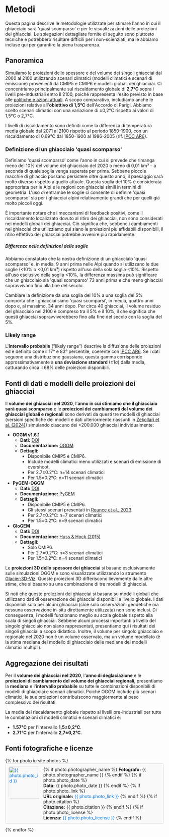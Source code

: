 # Metodi

Questa pagina descrive le metodologie utilizzate per stimare l'anno in cui
il ghiacciaio sarà 'quasi scomparso' e per le visualizzazioni delle proiezioni dei ghiacciai. Le spiegazioni dettagliate fornite di seguito sono piuttosto tecniche e potrebbero risultare difficili per i non-scienziati, ma le abbiamo incluse qui per garantire la piena trasparenza.

## Panoramica

Simuliamo le proiezioni dello spessore e del volume dei singoli ghiacciai dal 2000 al 2100 utilizzando scenari climatici (modelli climatici e scenari di emissione) provenienti da CMIP5 e CMIP6 e modelli globali dei ghiacciai. Ci concentriamo principalmente sul riscaldamento globale di **2,7°C** sopra i livelli pre-industriali entro il 2100, poiché rappresenta l'esito previsto in base alle [politiche e azioni attuali](https://climateactiontracker.org/global/cat-thermometer/). A scopo comparativo, includiamo anche le proiezioni relative all'**obiettivo di 1,5°C** dell'Accordo di Parigi. Abbiamo scelto scenari climatici con una variazione di ±0,2°C rispetto ai valori di 1,5°C o 2,7°C.

I livelli di riscaldamento sono definiti come la differenza di temperatura media globale dal 2071 al 2100 rispetto al periodo 1850-1900, con un riscaldamento di 0,69°C dal 1850-1900 al 1986-2005 (rif. [IPCC AR6](https://www.ipcc.ch/report/ar6/wg1/)).

### Definizione di un ghiacciaio 'quasi scomparso'
Definiamo 'quasi scomparso' come l'anno in cui si prevede che rimanga meno del 10% del volume del ghiacciaio del 2020 o meno di 0,01 km³ - a seconda di quale soglia venga superata per prima. Sebbene piccole macchie di ghiaccio possano persistere oltre questo anno, il paesaggio sarà molto diverso rispetto a quello attuale. Questa soglia del 10% è considerata appropriata per le Alpi e le regioni con ghiacciai simili in termini di geometria. L'uso di entrambe le soglie ci consente di definire 'quasi scomparso' sia per i ghiacciai alpini relativamente grandi che per quelli già molto piccoli oggi.

È importante notare che i meccanismi di feedback positivi, come il riscaldamento localizzato dovuto al ritiro dei ghiacciai, non sono considerati nei modelli globali dei ghiacciai. Ciò significa che, sebbene i cambiamenti nei ghiacciai che utilizziamo qui siano le proiezioni più affidabili disponibili, il ritiro effettivo dei ghiacciai potrebbe avvenire più rapidamente.

##### Differenze nelle definizioni delle soglie
Abbiamo constatato che la nostra definizione di un ghiacciaio 'quasi scomparso' è, in media, 9 anni prima nelle Alpi quando si utilizzano le due soglie (<10% o <0,01 km³) rispetto all'uso della sola soglia <10%. Rispetto all'uso esclusivo della soglia <10%, la differenza massima può significare che un ghiacciaio sia 'quasi scomparso' 73 anni prima e che meno ghiacciai sopravvivano fino alla fine del secolo.

Cambiare la definizione da una soglia del 10% a una soglia del 5% comporta che i ghiacciai siano 'quasi scomparsi', in media, quattro anni dopo e, al massimo, 34 anni dopo. Per circa 40 ghiacciai, il volume residuo del ghiacciaio nel 2100 è compreso tra il 5% e il 10%, il che significa che questi ghiacciai sopravviverebbero fino alla fine del secolo con la soglia del 5%.

### Likely range

L'**intervallo probabile** ("likely range") descrive la diffusione delle proiezioni ed è definito come il 17° e 83° percentile, coerente con [IPCC AR6](https://www.ipcc.ch/report/ar6/wg1/). Se i dati seguono una distribuzione gaussiana, questa gamma corrisponde approssimativamente a **una deviazione standard** (±1σ) dalla media, catturando circa il 68% delle proiezioni disponibili.

## Fonti di dati e modelli delle proiezioni dei ghiacciai

Il **volume dei ghiacciai nel 2020**, l'**anno in cui stimiamo che il ghiacciaio sarà quasi scomparso** e le **proiezioni dei cambiamenti del volume dei ghiacciai globali e regionali** sono derivati da questi tre modelli di ghiacciai (versioni specifiche dei modelli e dati ulteriormente riassunti in [Zekollari et al. (2024)](https://doi.org/10.5194/tc-18-5045-2024)) simulando ciascuno dei >200.000 ghiacciai individualmente:
- **OGGM v1.6.1**  
  - **Dati:** [DOI](https://doi.org/10.5281/zenodo.8286064)  
  - **Documentazione:** [OGGM](https://oggm.org/)  
  - **Dettagli:**  
    - Disponibile CMIP5 e CMIP6.  
    - Include modelli climatici meno utilizzati e scenari di emissione di overshoot.  
    - Per 2.7±0.2°C: n=14 scenari climatici  
    - Per 1.5±0.2°C: n=11 scenari climatici  
- **PyGEM-OGGM**  
  - **Dati:** [DOI](https://doi.org/10.5067/P8BN9VO9N5C7)  
  - **Documentazione:** [PyGEM](https://pygem.readthedocs.io/en/latest/introduction.html)  
  - **Dettagli:**  
    - Disponibile CMIP5 e CMIP6.  
    - Gli stessi scenari presentati in [Rounce et al., 2023](https://doi.org/10.1126/science.abo1324).  
    - Per 2.7±0.2°C: n=7 scenari climatici  
    - Per 1.5±0.2°C: n=9 scenari climatici  
- **GloGEM**  
  - **Dati:** [DOI](https://doi.org/10.5281/zenodo.10908277)  
  - **Documentazione:** [Huss & Hock (2015)](https://doi.org/10.3389/feart.2015.00054)  
  - **Dettagli:**  
    - Solo CMIP6.  
    - Per 2.7±0.2°C: n=3 scenari climatici  
    - Per 1.5±0.2°C: n=4 scenari climatici  

Le **proiezioni 3D dello spessore dei ghiacciai** si basano esclusivamente sulle simulazioni OGGM
e sono visualizzate utilizzando lo strumento [Glacier:3D-Viz](https://glacier3dviz.oggm.org/tutorials/welcome.html). Queste proiezioni 3D differiscono
lievemente dalle altre stime, che si basano su una combinazione di tre
modelli di ghiacciai.

Si noti che queste proiezioni dei ghiacciai si basano su modelli globali che utilizzano
dati di osservazione dei ghiacciai disponibili a livello globale. I dati disponibili solo
per alcuni ghiacciai (cioè solo osservazioni geodetiche ma nessuna osservazione in-situ
direttamente utilizzata) non sono inclusi. Di conseguenza, i modelli funzionano meglio su scala globale rispetto alla
scala di singoli ghiacciai. Sebbene alcuni processi importanti a livello del singolo
ghiacciaio non siano rappresentati, presentiamo qui i risultati dei singoli ghiacciai
a scopo didattico. Inoltre, il volume per singolo ghiacciaio e regionale nel
2020 non è un volume osservato, ma un volume modellato (è la stima mediana del modello di ghiacciaio
delle mediane dei modelli climatici multipli).

## Aggregazione dei risultati

Per il **volume dei ghiacciai nel 2020**, l'**anno di deglaciazione** e le **proiezioni di cambiamento del volume dei ghiacciai regionali**, presentiamo la **mediana** e l'**intervallo probabile**
su tutte le combinazioni disponibili di modelli di ghiacciai e scenari climatici. Poiché OGGM include più scenari climatici, le sue proiezioni contribuiscono maggiormente al peso complessivo dei risultati. 

La media del riscaldamento globale rispetto ai livelli pre-industriali per tutte le combinazioni di modelli climatici e scenari climatici è:  
- **1.57°C** per l'intervallo **1,5±0,2°C**.  
- **2.71°C** per l'intervallo **2,7±0,2°C**.  

## Fonti fotografiche e licenze
<style>
  .photo-container {
    display: flex;
    align-items: flex-start;
    border: 1px solid #ddd; /* Adds a light gray border around each photo block */
    padding: 10px; /* Adds space between the content and the border */
    margin-bottom: 10px; /* Adds space between each photo block */
    border-radius: 5px; /* Rounds the corners of the border */
    background-color: #f9f9f9; /* Light background color for better contrast */
  }

  .photo-container img {
    margin-right: 10px; /* Adds space between the image and the text */
    width: 100px; /* Fixes image width */
    height: auto; /* Maintains aspect ratio */
    border-radius: 5px; /* Optional: adds rounded corners to the image */
    min-width: 100px;
  }

  .photo-container .text-content {
    display: block;
    flex-direction: column; /* Stacks text content vertically */
  }

  .photo-container a {
    color: #0073e6; /* Makes links visually distinct */
    text-decoration: none; /* Removes underline from links */
  }

  .photo-container a:hover {
    text-decoration: underline; /* Adds underline on hover for clarity */
  }

</style>
<div>
  {% for photo in site.photos %}
    <div class="photo-container" id="{{ photo.photo_id }}">
      <a href="{{ site.baseurl }}{{ photo.filename }}">
        <img src="{{ site.baseurl }}{{ photo.filename }}" alt="{{ photo.photo_id }}" style="width: 100px; height: auto;">
      </a>
      <div class="text-content">
        {% if photo.photographer_name %}
          <b>Fotografo:</b> {{ photo.photographer_name }}
        {% endif %}
        {% if photo.photo_date %}
          <br><b>Data:</b> {{ photo.photo_date }}
        {% endif %}
        {% if photo.photo_link %}
          <br><b>URL originale:</b> <a href="{{ photo.photo_link }}">{{ photo.photo_link }}</a>
        {% endif %}
        {% if photo.citation %}
          <br><b>Citazione:</b> {{ photo.citation }}
        {% endif %}
        {% if photo.photo_license %}
          <br><b>Licenza:</b> <a href="{{ photo.photo_license_url }}">{{ photo.photo_license }}</a>
        {% endif %}
      </div>
    </div>
  {% endfor %}
</div>


